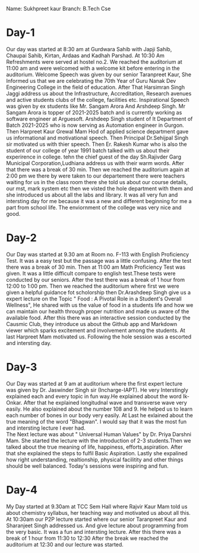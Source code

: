 Name: Sukhpreet kaur 
Branch: B.Tech Cse
# Day-1  
Our day was started at 8:30 am at Gurdwara Sahib with Japji Sahib, Chaupai Sahib, Kirtan, Ardaas and Kadhah Parshad. At 10:30 Am Refreshments were served at hostel no.2.
We reached the auditorium at 11:00 am and were welcomed with a welcome kit before entering in the auditorium. Welcome Speech was given by our senior Taranpreet Kaur, She Informed us that we are celebrating the 70th Year of Guru Nanak Dev Engineering College in the field of education.
After That Harsimran Singh Jaggi address us about the Infrastructure, Accreditation, Research avenues and active students clubs of the college, facilities etc.
Inspirational Speech was given by ex students like Mr. Sangam Arora And Arshdeep Singh. Mr Sangam Arora is topper of 2021-2025 batch and is currently working as software engineer at Arguesoft. Arshdeep Singh student of It Department of Batch 2021-2025 who is now serving as Automation engineer in Gurgon.
Then Harpreet Kaur Grewal Mam Hod of applied science department gave us informational and motivational speech. Then Principal Dr.Sehijpal Singh sir motivated us with thier speech. Then Er. Rakesh Kumar who is also the student of our college of year 1991 batch talked with us about their experirence in college. tehn the chief guest of the day Sh.Rajivder Garg Municipal Corporation,Ludhiana address us with their warm words.
After that there was a break of 30 min. Then we reached the auditorium again at 2:00 pm we there by were taken to our departement there were teachers waiting for us in the class room there she told us about our course details, our mst, mark system etc then we visted the hole department with them and she introduced us about all the labs and library.
It was all very fun and intersting day for me because it was a new and different beginning for me a part from school life. The enviornment of the college was very nice and good.
# Day-2
Our Day was started at 9.30 am at Room no. F-113 with English Proficiency Test. It was a easy test but the passage was a little confusing. After the test there was a break of 30 min. Then at 11:00 am Math Proficiency Test was given. It was a little difficult compare to english test.These tests were conducted by our seniors.
After the test there was a break of 1 hour from 12:00 to 1:00 pm. Then we reached the auditorium where first we were given a helpful guidance fot scholorship then Dr.Arashdeep Singh give us a expert lecture on the Topic " Food : A Pivotal Role in a Student's Overall Wellness", He shared with us the value of food in a students life and how we can maintain our health through proper nutrition and made us aware of the available food. 
After this there was an interactive session conducted by the Causmic Club, they introduce us about the Github app and Markdown viewer which sparks excitement and involvement among the students. At last Harpreet Mam motivated us.
Following the hole session was a escorted and intersting day.
# Day-3
Our Day was started at 9 am at auditorium where the first expert lecture was given  by Dr. Jaswinder Singh sir (Incharge-IAPT). He very Interstingly explained each and every topic in fun way.He explained about the word Ik-Onkar. After that he explained longitudnal wave and transverse wave very easily. He also explained about the number 108 and 9. He helped us to learn each number of bones in our body very easily. At Last he exlained about the true meaning of the  word "Bhagwan". I would say that it was the most fun and intersting lecture I ever had.  
The Next lecture was about " Universal Human Values" by Dr. Priya Darshni Mam. She started the lecture with the introduction of 2-3 students.Then we talked about the true meaning of life, happiness, efforts,aspiration. After that she explained the steps to fulfil Basic Aspiration. Lastly she expalined how right understanding, realtionship, physical facilitity and other things should be well balanced.
Today's sessions were inspiring and fun.
# Day-4
My Day started at 9.30am at TCC Sem Hall where Rajvir Kaur Mam told us about chemistry syllabus, her teaching way and motivated us about all this.
At 10:30am our P2P lecture started where our senior Taranpreet Kaur and Sharanjeet Singh  addressed us. And give lecture about programming from the very basic. It was a fun and intersting lecture. After this there was a break of 1 hour from 11:30 to 12:30 
After the break we reached the auditorium at 12:30 and our lecture was started. 
